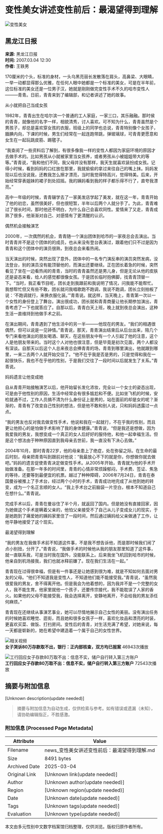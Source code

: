# 变性美女讲述变性前后：最渴望得到理解

![变性美女](//n.sinaimg.cn/sinakd10213/360/w180h180/20210329/cb23-knaqvqn0743052.jpg)

## 黑龙江日报

**来源:** 黑龙江日报  
**时间:** 2007.03.04 12:30  
**作者:** 王轶男

170厘米的个头，标准的身材，一头乌黑亮丽长发散落在肩头，高鼻梁、大眼睛，一举一动都显得那么优雅，在任何人眼中她都是一个标准的美女，可是在半年前，这位标准的美女还是一位男子汉，她就是刚刚做完变性手术不久的哈市变性人———青青。日前，青青来到了编辑部，和记者讲述了她的故事。

从小就把自己当成女孩

1982年，青青出生在哈尔滨一个普通的工人家庭，一家三口，其乐融融。那时侯的青青，就像他的名字一样，相貌清秀，讨人喜欢。可不知为什么，青青虽然是个男孩子，却总是喜欢穿女孩的衣服，班级上的同学也总说，青青特别像个女孩子，腼腆内向，下课的时候，男生们经常在一起连跑带跳，弹玻璃球，可青青更愿意和女生在一起玩跳皮筋、踢毽子。

“我查阅了一些资料后了解到，有很多像我一样的变性人都因为家庭环境的原因才去做手术的。比如男孩从小就被家里当女孩养，或者男孩从小被姐姐带大的等等。”青青说，“我和他们不同，我父母并没有那样，我天生就喜欢装扮成女孩。记得小时候，看到妈妈的口红放在那里，我就偷偷的拿过来往自己的嘴上抹。妈妈发现以后也没说我，还教我怎么擦才漂亮，当时我觉得特高兴，觉得特美。后来，开始经常穿表姐妹的裙子到处招摇。我的姨妈看到我的样子都乐得不行了，直夸我漂亮。”

高中一年级的时候，青青辍学去了一家美发店学起了美发，就在这一年，青青开始了他的初恋，虽然很美好，但也很短暂，半年以后两个人就分手了。为此，青青难过了很长时间，那时他还不明白，为什么自己会喜欢同性。爱情来了又走，青青成熟了很多，他渐渐对自己、对感情有了更清醒的认识。

偶然机会接触演艺

2000年，一次偶然的机会，青青随一个演出团体到哈市的一家夜总会去演出。当时青青并不是这个团体的的成员，也从来没有登台表演过，跟着他们只不过是因为青青和这个团体中的演员很熟，到夜总会来看热闹。

当天演出的时候，突然出现了意外，团体中的一名专门演反串的演员突然发病，没法登台，别的演员没有能顶替他的，而演出还要继续。正在团长着急的时候，突然看见了坐在一边看热闹的青青，当时的青青虽然还是男儿身，但是无论从他的皮肤还是姿态来看，给人的感觉都很像女孩。于是团长临时抱佛脚，找青青顶替一下。“当时，我正看节目呢，团长走到我跟前和我说明了情况，问我能不能帮忙。我想帮忙但又有些不敢，团长就问我唱歌跑不跑调，我说不跑调，团长立刻拍板了说：‘不跑调就行，来换衣服化装。’”青青说。就这样，当天晚上，青青第一次以一个女性的身份登上了舞台。演出很成功，团长就和青青商量让他长期参加演出，青青考虑了一下也就答应了。自那以后，青青白天上班，晚上就到夜总会演出，这种生活一直维持到他做手术之前。

在演出期间，青青遇到了他生活中的另一半———他现在的男友。“我们的相遇很偶然，但可以说是一见钟情。”青青说，那天，青青演出结束后从后台出来，陪几个专门来看他演出的朋友喝酒、聊天，在这些朋友中有一个人引起了他的注意，这个人是他朋友带来的。当时这个人对他也很注意，但是毕竟是初次见面，两个人都没有深谈。自那天以后这个人总来夜总会捧青青的场，青青到哪里演出，他就跟到哪里，一来二去两个人就开始交往了。“他不在乎我是否是男的，只是觉得和我在一起很快乐，我也不在乎他的性别，于是我们交往了一段时间以后就发生了关系。”青青说。

妈妈遗言让他变成她

自从青青开始接触演艺以后，他开始留长发化浓妆，完全以一个女士的姿态出现，可是由于他性别的原因，生活中经常会有很多尴尬和不便。比如坐飞机的时候，安检就通不过，工作人员搞不清为什么身份证上是男的，站在面前的却是女的呢？渐渐的，青青有了改变自己性别的想法，但是他不敢和别人说，只和妈妈透露过一点点。

“我的男友也反对我去做变性手术，他说和我在一起就行，不在乎我的性别，而且更让他担心的是怕做手术影响了我的身体健康。”青青说，“但是我还是想做，因为我爱我的男友，我想变成一个真正的女人后好好的服侍他，和他一起幸福生活。但是这个想法由于种种原因直到我母亲去世前，我一直没有下决心去做。”

2004年10月，那时青青22岁，他的母亲患上了绝症，处在弥留之际。在生命的最后时刻，母亲把青青叫到跟前对他说：“我最放心不下的就是你，你想做你就去做吧。”妈妈的遗言促使青青决定做变性手术。从2005年开始，青青就为他的手术开始做准备。在那一年多的时间里，青青的心情非常烦躁郁闷，手术费、签证、焦急的等待，还要等到最便宜的机票。越过了种种障碍，2006年7月24日，青青在泰国曼谷被推上了手术台，经过两个小时的手术，青青成功地完成了从他到她的转变，成为一个名正言顺的女人。“我上手术台之前脑袋一片空白，根本不知道自己在想什么。”青青说。

完成手术以后，青青在曼谷住了半个月，就返回了国内。但是她没有直接回家，因为她做这个手术是瞒着父亲的，他怕父亲接受不了自己从儿子变成女儿的现实，于是她跑到了痛爱她的姨妈家里住了一段时间，然后通过姨妈给父亲做通了工作，让他平静地接受了这个现实。

最渴望得到理解

“我的男友在我做手术前不知道这件事，不是我不想告诉他，而是那时候我们闹了点小别扭，分开了。”青青说，“我做手术的时候他从我的朋友那里知道了这件事，就一直联系我，可是当时我在国外，没能联系上。后来我坐飞机回到哈市的时候，他亲自到机场接我，我们也就冰释前嫌了。现在我们生活在一起。”

青青现在过得很幸福，但是有一件事还是让她感到很为难，就是不知如何去面对男友的父母。“他们不知道我是变性人，不知道他们能不能接受我。”青青说，“虽然我很爱我的男友，舍不得离开他。但是我会为他着想的，因为我并不是一个完整的女人，我不能生育。他家里就他一个孩子，还要传宗接代，我不能耽误了人家的香火。如果他的父母不能接受我，我会选择离开，安静地离开，不会给我的男友添任何麻烦。”

青青现在还继续从事演艺事业，她可以尽情地展示自己女性的美丽。没有演出任务的时候她喜欢睡觉、逛街，而且她和很多女孩子一样，喜欢化妆品和漂亮的时装，更喜欢买菜、做饭、打扫房间。变性后的青青，对生活充满了希望，对她来说，每一天都是崭新的，她在希望中建造着一个属于自己的女性世界。

![相关视频](//z0.sinaimg.cn/auto/crop?img=https://n.sinaimg.cn/sinakd10010/600/w1920h1080/20250122/efcc-7382f6297673d58ede7ac87c7d5f35bc.jpg&size=370_207&bgf=1&bgc=%23000000)  
**女子哭诉80万存款取不出，银行：正内部核查，双方均已报案** 46943次播放

![工行回应女子存款80万取不出：信息不实，储户自行转入第三方账户](//z0.sinaimg.cn/auto/crop?img=https://n.sinaimg.cn/sinakd20250122s/400/w1280h720/20250122/a70e-843aabfcbafd6f197fb5052bb777cae2.jpg&size=370_207&bgf=1&bgc=%23000000)  
**工行回应女子存款80万取不出：信息不实，储户自行转入第三方账户** 72543次播放
<!-- tcd_original_link https://news.sina.cn/sa/2007-03-04/detail-ikftpnny3830533.d.html -->


## 摘要与附加信息

<!-- tcd_abstract -->
[Unknown description(update needed)]
<!-- tcd_abstract_end -->

> 摘要与附加信息为自动生成，仅供检索与参考。如有错误或遗漏（未知），请协助编辑指正，不胜感激。

### 附加信息 [Processed Page Metadata]

| Attribute       | Value                                  |
|-----------------|----------------------------------------|
| Filename        | news_变性美女讲述变性前后：最渴望得到理解.md                             |
| Size            | 8491 bytes                           |
| Archived Date   | 2025-03-04                             |
| Original Link   | [Unknown link(update needed)]                       |
| Author          | [Unknown author(update needed)]                               |
| Region          | [Unknown region(update needed)]                               |
| Date            | [Unknown date(update needed)]                                 |
| Tags            | [Unknown tags(update needed)]                                 |
| Evaluation            | [Unknown type(update needed)]                                 |
<!-- tcd_table_end -->

本文由多元性别中文数字档案馆归档整理，仅供浏览。版权归原作者所有。
